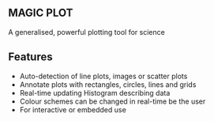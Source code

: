 **MAGIC PLOT**
--------------

A generalised, powerful plotting tool for science

Features
--------
- Auto-detection of line plots, images or scatter plots
- Annotate plots with rectangles, circles, lines and grids
- Real-time updating Histogram describing data
- Colour schemes can be changed in real-time be the user
- For interactive or embedded use